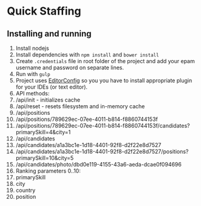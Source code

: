 # Quick Staffing

## Installing and running
1. Install nodejs
2. Install dependencies with `npm install` and `bower install`
3. Create `.credentials` file in root folder of the project and add your epam username and password on separate lines.
4. Run with `gulp`
5. Project uses [EditorConfig](http://editorconfig.org) so you you have to install appropriate plugin for your IDEs (or text editor).
6. API methods:
  1. /api/init - initializes cache
  2. /api/reset - resets filesystem and in-memory cache
  3. /api/positions
  4. /api/positions/789629ec-07ee-4011-b814-f8860744153f
  5. /api/positions/789629ec-07ee-4011-b814-f8860744153f/candidates?primarySkill=4&city=1
  6. /api/candidates
  7. /api/candidates/a1a3bc1e-1d18-4401-92f8-d2f22e8d7527
  8. /api/candidates/a1a3bc1e-1d18-4401-92f8-d2f22e8d7527/positions?primarySkill=10&city=5
  9. /api/candidates/photo/dbd0e119-4155-43a6-aeda-dcae0f094696
7. Ranking parameters 0..10:
  1. primarySkill
  2. city
  3. country
  4. position
